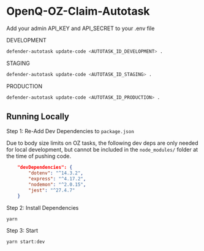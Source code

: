 # OpenQ-OZ-Claim-Autotask

Add your admin API_KEY and API_SECRET to your .env file

DEVELOPMENT
```bash
defender-autotask update-code <AUTOTASK_ID_DEVELOPMENT> .
```

STAGING
```bash
defender-autotask update-code <AUTOTASK_ID_STAGING> .
```

PRODUCTION
```bash
defender-autotask update-code <AUTOTASK_ID_PRODUCTION> .
```

## Running Locally

Step 1: Re-Add Dev Dependencies to `package.json`

Due to body size limits on OZ tasks, the following dev deps are only needed for local development, but cannot be included in the `node_modules/` folder at the time of pushing code.

```json
	"devDependencies": {
		"dotenv": "^14.3.2",
		"express": "^4.17.2",
		"nodemon": "^2.0.15",
		"jest": "^27.4.7"
	}
```

Step 2: Install Dependencies

`yarn`

Step 3: Start

`yarn start:dev`